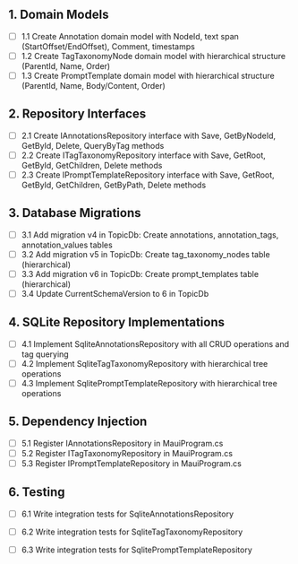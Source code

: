 ## 1. Domain Models
- [ ] 1.1 Create Annotation domain model with NodeId, text span (StartOffset/EndOffset), Comment, timestamps
- [ ] 1.2 Create TagTaxonomyNode domain model with hierarchical structure (ParentId, Name, Order)
- [ ] 1.3 Create PromptTemplate domain model with hierarchical structure (ParentId, Name, Body/Content, Order)

## 2. Repository Interfaces
- [ ] 2.1 Create IAnnotationsRepository interface with Save, GetByNodeId, GetById, Delete, QueryByTag methods
- [ ] 2.2 Create ITagTaxonomyRepository interface with Save, GetRoot, GetById, GetChildren, Delete methods
- [ ] 2.3 Create IPromptTemplateRepository interface with Save, GetRoot, GetById, GetChildren, GetByPath, Delete methods

## 3. Database Migrations
- [ ] 3.1 Add migration v4 in TopicDb: Create annotations, annotation_tags, annotation_values tables
- [ ] 3.2 Add migration v5 in TopicDb: Create tag_taxonomy_nodes table (hierarchical)
- [ ] 3.3 Add migration v6 in TopicDb: Create prompt_templates table (hierarchical)
- [ ] 3.4 Update CurrentSchemaVersion to 6 in TopicDb

## 4. SQLite Repository Implementations
- [ ] 4.1 Implement SqliteAnnotationsRepository with all CRUD operations and tag querying
- [ ] 4.2 Implement SqliteTagTaxonomyRepository with hierarchical tree operations
- [ ] 4.3 Implement SqlitePromptTemplateRepository with hierarchical tree operations

## 5. Dependency Injection
- [ ] 5.1 Register IAnnotationsRepository in MauiProgram.cs
- [ ] 5.2 Register ITagTaxonomyRepository in MauiProgram.cs
- [ ] 5.3 Register IPromptTemplateRepository in MauiProgram.cs

## 6. Testing
- [ ] 6.1 Write integration tests for SqliteAnnotationsRepository
- [ ] 6.2 Write integration tests for SqliteTagTaxonomyRepository
- [ ] 6.3 Write integration tests for SqlitePromptTemplateRepository

